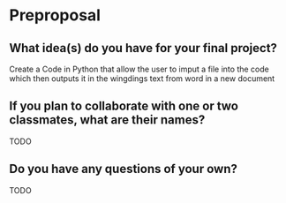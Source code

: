# Preproposal

## What idea(s) do you have for your final project?

Create a Code in Python that allow the user to imput a file into the code which then outputs it in the wingdings text from word in a new document

## If you plan to collaborate with one or two classmates, what are their names?

TODO

## Do you have any questions of your own?

TODO
